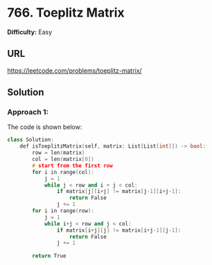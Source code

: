 # 766. Toeplitz Matrix
**Difficulty:** Easy

## URL

https://leetcode.com/problems/toeplitz-matrix/

## Solution

### Approach 1:

The code is shown below:

```c++
class Solution:
    def isToeplitzMatrix(self, matrix: List[List[int]]) -> bool:
        row = len(matrix)
        col = len(matrix[0])
        # start from the first row
        for i in range(col):
            j = 1
            while j < row and i + j < col:
                if matrix[j][i+j] != matrix[j-1][i+j-1]:
                    return False
                j += 1
        for i in range(row):
            j = 1
            while i+j < row and j < col:
                if matrix[i+j][j] != matrix[i+j-1][j-1]:
                    return False
                j += 1
        
        return True
```

